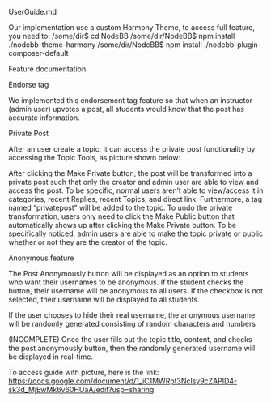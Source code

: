 UserGuide.md

Our implementation use a custom Harmony Theme, to access full feature, you need to:
/some/dir$ cd NodeBB
/some/dir/NodeBB$ npm install ./nodebb-theme-harmony
/some/dir/NodeBB$ npm install ./nodebb-plugin-composer-default

Feature documentation

Endorse tag

We implemented this endorsement tag feature so that when an instructor (admin user) upvotes a post, all students would know that the post has accurate information.

Private Post

After an user create a topic, it can access the private post functionality by accessing the Topic Tools, as picture shown below:

After clicking the Make Private button, the post will be transformed into a private post such that only the creator and admin user are able to view and access the post. To be specific, normal users aren’t able to view/access it in categories, recent Replies, recent Topics, and direct link.
Furthermore, a tag named “privatepost” will be added to the topic.
To undo the private transformation, users only need to click the Make Public button that automatically shows up after clicking the Make Private button. 
To be specifically noticed, admin users are able to make the topic private or public whether or not they are the creator of the topic.

Anonymous feature

The Post Anonymously button will be displayed as an option to students who want their usernames to be anonymous. If the student checks the button, their username will be anonymous to all users. If the checkbox is not selected, their username will be displayed to all students. 

If the user chooses to hide their real username, the anonymous username will be randomly generated consisting of random characters and numbers

(INCOMPLETE) Once the user fills out the topic title, content, and checks the post anonymously button, then the randomly generated username will be displayed in real-time. 

To access guide with picture, here is the link: https://docs.google.com/document/d/1_iC1MWRpt3Nclsy9cZAPID4-sk3d_MjEwMk6y60HUaA/edit?usp=sharing
